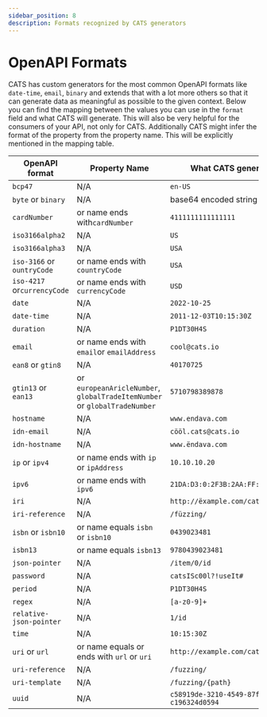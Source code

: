 ```yaml
---
sidebar_position: 8
description: Formats recognized by CATS generators
---
```


# OpenAPI Formats
CATS has custom generators for the most common OpenAPI formats like `date-time`, `email`, `binary` and extends that with a lot more others so that it can generate
data as meaningful as possible to the given context. Below you can find the mapping between the values you can use in the `format` field and what CATS will generate.
This will also be very helpful for the consumers of your API, not only for CATS. Additionally CATS might infer the format of the property from the property name.
This will be explicitly mentioned in the mapping table.

| OpenAPI format              | Property Name                                                             | What CATS generates                    |
|-----------------------------|---------------------------------------------------------------------------|----------------------------------------|
| `bcp47`                     | N/A                                                                       | `en-US`                                | 
| `byte` or `binary`          | N/A                                                                       | base64 encoded string                  |
| `cardNumber`                | or name ends with`cardNumber`                                             | `4111111111111111`                     |
| `iso3166alpha2`             | N/A                                                                       | `US`                                   |
| `iso3166alpha3`             | N/A                                                                       | `USA`                                  |
| `iso-3166` or `ountryCode`  | or name ends with `countryCode`                                           | `USA`                                  |
| `iso-4217` or`currencyCode` | or name ends with `currencyCode`                                          | `USD`                                  |
| `date`                      | N/A                                                                       | `2022-10-25`                           |
| `date-time`                 | N/A                                                                       | `2011-12-03T10:15:30Z`                 |
| `duration`                  | N/A                                                                       | `P1DT30H4S`                            |
| `email`                     | or name ends with `email`or `emailAddress`                                | `cool@cats.io`                         |
| `ean8` or `gtin8`           | N/A                                                                       | `40170725`                             |
| `gtin13` or `ean13`         | or `europeanAricleNumber`, `globalTradeItemNumber` or `globalTradeNumber` | `5710798389878`                        | 
| `hostname`                  | N/A                                                                       | `www.endava.com`                       | 
| `idn-email`                 | N/A                                                                       | `cööl.cats@cats.io`                    | 
| `idn-hostname`              | N/A                                                                       | `www.ëndava.com`                       | 
| `ip` or `ipv4`              | or name ends with `ip` or `ipAddress`                                     | `10.10.10.20`                          |
| `ipv6 `                     | or name ends with `ipv6`                                                  | `21DA:D3:0:2F3B:2AA:FF:FE28:9C5A`      |
| `iri`                       | N/A                                                                       | `http://ëxample.com/cats`              | 
| `iri-reference`             | N/A                                                                       | `/füzzing/`                            |
| `isbn` or `isbn10`          | or name equals `isbn` or `isbn10`                                         | `0439023481`                           |
| `isbn13`                    | or name equals `isbn13`                                                   | `9780439023481`                        |
| `json-pointer`              | N/A                                                                       | `/item/0/id`                           |
| `password`                  | N/A                                                                       | `catsISc00l?!useIt#`                   |
| `period`                    | N/A                                                                       | `P1DT30H4S`                            |
| `regex`                     | N/A                                                                       | `[a-z0-9]+`                            |
| `relative-json-pointer`     | N/A                                                                       | `1/id`                                 |
| `time`                      | N/A                                                                       | `10:15:30Z`                            |
| `uri` or `url`              | or name equals or ends with `url` or `uri`                                | `http://example.com/cats`              |
| `uri-reference`             | N/A                                                                       | `/fuzzing/`                            |
| `uri-template`              | N/A                                                                       | `/fuzzing/{path}`                      |
| `uuid`                      | N/A                                                                       | `c58919de-3210-4549-87fa-c196324d0594` |
